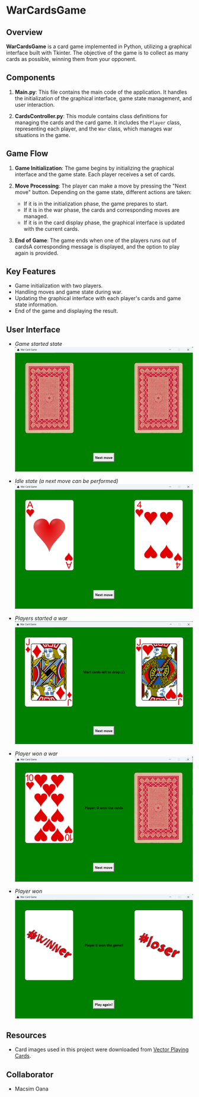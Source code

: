 # WarCardsGame

## Overview

**WarCardsGame** is a card game implemented in Python, utilizing a graphical interface built with Tkinter. The objective of the game is to collect as many cards as possible, winning them from your opponent.

## Components

1. **Main.py**: This file contains the main code of the application. It handles the initialization of the graphical interface, game state management, and user interaction.
   
2. **CardsController.py**: This module contains class definitions for managing the cards and the card game. It includes the `Player` class, representing each player, and the `War` class, which manages war situations in the game.

## Game Flow

1. **Game Initialization**: The game begins by initializing the graphical interface and the game state. Each player receives a set of cards.
   
2. **Move Processing**: The player can make a move by pressing the "Next move" button. Depending on the game state, different actions are taken:
   - If it is in the initialization phase, the game prepares to start.
   - If it is in the war phase, the cards and corresponding moves are managed.
   - If it is in the card display phase, the graphical interface is updated with the current cards.

3. **End of Game**: The game ends when one of the players runs out of cardsA corresponding message is displayed, and the option to play again is provided.

## Key Features
- Game initialization with two players.
- Handling moves and game state during war.
- Updating the graphical interface with each player's cards and game state information.
- End of the game and displaying the result.


## User Interface

- *Game started state*
![Screenshot 1](https://github.com/oanamacsim/WarCardsGame/blob/main/demo/img_2.png) 

- *Idle state (a next move can be performed)*
![Screenshot 2](https://github.com/oanamacsim/WarCardsGame/blob/main/demo/img.png) 

- *Players started a war*
![Screenshot 2](https://github.com/oanamacsim/WarCardsGame/blob/main/demo/img_3.png)

- *Player won a war*
![Screenshot 3](https://github.com/oanamacsim/WarCardsGame/blob/main/demo/img_1.png)

- *Player won*
![Screenshot 3](https://github.com/oanamacsim/WarCardsGame/blob/main/demo/img_4.png)

## Resources

- Card images used in this project were downloaded from [Vector Playing Cards](https://code.google.com/archive/p/vector-playing-cards/downloads?).

## Collaborator
- Macsim Oana
